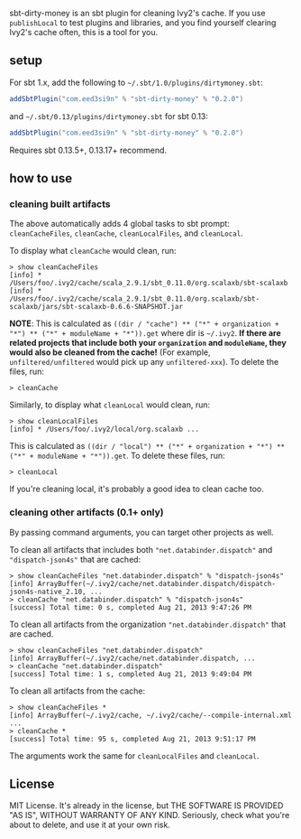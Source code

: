 sbt-dirty-money is an sbt plugin for cleaning Ivy2's cache. If you use `publishLocal` to test plugins and libraries, and you find yourself clearing Ivy2's cache often, this is a tool for you.

## setup

For sbt 1.x, add the following to `~/.sbt/1.0/plugins/dirtymoney.sbt`:

```scala
addSbtPlugin("com.eed3si9n" % "sbt-dirty-money" % "0.2.0")
```

and `~/.sbt/0.13/plugins/dirtymoney.sbt` for sbt 0.13:

```scala
addSbtPlugin("com.eed3si9n" % "sbt-dirty-money" % "0.2.0")
```

Requires sbt 0.13.5+, 0.13.17+ recommend.

## how to use

### cleaning built artifacts

The above automatically adds 4 global tasks to sbt prompt: `cleanCacheFiles`, `cleanCache`, `cleanLocalFiles`, and `cleanLocal`.

To display what `cleanCache` would clean, run:

    > show cleanCacheFiles
    [info] * /Users/foo/.ivy2/cache/scala_2.9.1/sbt_0.11.0/org.scalaxb/sbt-scalaxb
    [info] * /Users/foo/.ivy2/cache/scala_2.9.1/sbt_0.11.0/org.scalaxb/sbt-scalaxb/jars/sbt-scalaxb-0.6.6-SNAPSHOT.jar

**NOTE**: This is calculated as `((dir / "cache") ** ("*" + organization + "*") ** ("*" + moduleName + "*")).get` where dir is `~/.ivy2`. **If there are related projects that include both your `organization` and `moduleName`, they would also be cleaned from the cache!** (For example, `unfiltered/unfiltered` would pick up any `unfiltered-xxx`). To delete the files, run:

    > cleanCache

Similarly, to display what `cleanLocal` would clean, run:

    > show cleanLocalFiles
    [info] * /Users/foo/.ivy2/local/org.scalaxb ...

This is calculated as `((dir / "local") ** ("*" + organization + "*") ** ("*" + moduleName + "*")).get`. To delete these files, run:

    > cleanLocal

If you're cleaning local, it's probably a good idea to clean cache too.

### cleaning other artifacts (0.1+ only)

By passing command arguments, you can target other projects as well.

To clean all artifacts that includes both `"net.databinder.dispatch"` and `"dispatch-json4s"` that are cached:

    > show cleanCacheFiles "net.databinder.dispatch" % "dispatch-json4s"
    [info] ArrayBuffer(~/.ivy2/cache/net.databinder.dispatch/dispatch-json4s-native_2.10, ...
    > cleanCache "net.databinder.dispatch" % "dispatch-json4s"
    [success] Total time: 0 s, completed Aug 21, 2013 9:47:26 PM

To clean all artifacts from the organization `"net.databinder.dispatch"` that are cached.

    > show cleanCacheFiles "net.databinder.dispatch"
    [info] ArrayBuffer(~/.ivy2/cache/net.databinder.dispatch, ...
    > cleanCache "net.databinder.dispatch"
    [success] Total time: 1 s, completed Aug 21, 2013 9:49:04 PM

To clean all artifacts from the cache:

    > show cleanCacheFiles *
    [info] ArrayBuffer(~/.ivy2/cache, ~/.ivy2/cache/--compile-internal.xml ...
    > cleanCache *
    [success] Total time: 95 s, completed Aug 21, 2013 9:51:17 PM

The arguments work the same for `cleanLocalFiles` and `cleanLocal`.

## License

MIT License. It's already in the license, but THE SOFTWARE IS PROVIDED "AS IS", WITHOUT WARRANTY OF ANY KIND.
Seriously, check what you're about to delete, and use it at your own risk.
